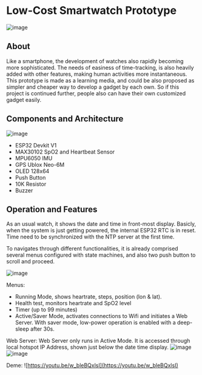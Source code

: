 # Low-Cost Smartwatch Prototype
![image](https://github.com/alexandermaxim8/Alex-SmartWatch-Prototype/assets/143409662/c7d3cb58-616c-4bd4-a71b-a7d47e77097d)

## About
Like a smartphone, the development of watches also rapidly becoming more sophisticated. The needs of easiness of time-tracking, is also heavily added with other features, making human activities more instantaneous. This prototype is made as a learning media, and could be also proposed as simpler and cheaper way to develop a gadget by each own. So if this project is continued further, people also can have their own customized gadget easily.

## Components and Architecture
![image](https://github.com/alexandermaxim8/Alex-SmartWatch-Prototype/assets/143409662/45fa1257-05af-44f8-aca6-b0b36b778b25)
- ESP32 Devkit V1
- MAX30102 SpO2 and Heartbeat Sensor
- MPU6050 IMU
- GPS Ublox Neo-6M
- OLED 128x64
- Push Button
- 10K Resistor
- Buzzer

## Operation and Features
As an usual watch, it shows the date and time in front-most display. Basicly, when the system is just getting powered, the internal ESP32 RTC is in reset. Time need to be synchronized with the NTP server at the first time.

To navigates through different functionalities, it is already comprised several menus configured with state machines, and also two push button to scroll and proceed.

![image](https://github.com/alexandermaxim8/Alex-SmartWatch-Prototype/assets/143409662/e6d99811-059c-4cef-804c-d8b623c71276)

Menus:
- Running Mode, shows heartrate, steps, position (lon & lat).
- Health test, monitors heartrate and SpO2 level
- Timer (up to 99 minutes)
- Active/Saver Mode, activates connections to Wifi and initiates a Web Server. With saver mode, low-power operation is enabled with a deep-sleep after 30s.

Web Server:
Web Server only runs in Active Mode. It is accessed through local hotspot IP Address, shown just below the date time display.
![image](https://github.com/alexandermaxim8/Alex-SmartWatch-Prototype/assets/143409662/c0ac5d4f-9713-4988-b11b-5acd6f7b779f)
![image](https://github.com/alexandermaxim8/Alex-SmartWatch-Prototype/assets/143409662/368fe9e1-4b12-4965-a360-cd6f2b813636)

Deme:
![https://youtu.be/w_bleBQxlsI](https://youtu.be/w_bleBQxlsI)
